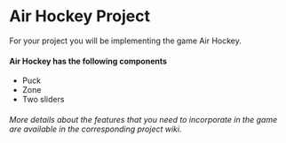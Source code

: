 # Air Hockey Project
For your project you will be implementing the game Air Hockey.

#### Air Hockey has the following components
   * Puck
   * Zone
   * Two sliders

###### More details about the features that you need to incorporate in the game are available in the corresponding project wiki.

